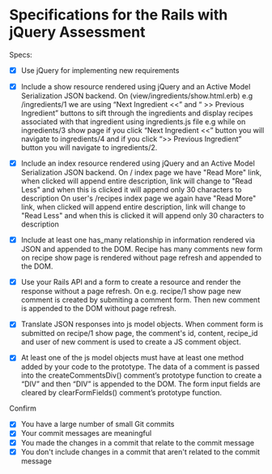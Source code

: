 # Specifications for the Rails with jQuery Assessment

Specs:
- [x] Use jQuery for implementing new requirements

- [X] Include a show resource rendered using jQuery and an Active Model Serialization JSON backend.
  On (view/ingredients/show.html.erb) e.g /ingredients/1 we are using “Next Ingredient <<” and “ >> Previous Ingredient” buttons to sift through the ingredients and display recipes associated with that ingredient using ingredients.js file e.g while on ingredients/3 show page if you click “Next Ingredient <<” button you will navigate to ingredients/4 and if you click “>> Previous Ingredient” button you will navigate to ingredients/2.

- [X] Include an index resource rendered using jQuery and an Active Model Serialization JSON backend.
  On / index page we have "Read More" link, when clicked will append  entire description, link will change to "Read Less" and when this is clicked it will append only 30 characters to description
  On user's /recipes index page we again have "Read More" link, when clicked will append  entire description, link will change to "Read Less" and when this is clicked it will append only 30 characters to description

- [X] Include at least one has_many relationship in information rendered via JSON and appended to the DOM.
  Recipe has many comments new form on recipe show page is rendered without page refresh and appended to the DOM.

- [X] Use your Rails API and a form to create a resource and render the response without a page refresh.
  On e.g. recipe/1 show page new comment is created by submiting a comment form. Then new comment is appended to the DOM without page refresh.

- [X] Translate JSON responses into js model objects.
  When comment form is submitted on recipe/1 show page, the comment's id, content, recipe_id and user of new comment is used to create a JS comment object.

- [X] At least one of the js model objects must have at least one method added by your code to the prototype.
  The data of a comment is passed into the createCommentsDiv() comment’s prototype function to create a “DIV” and then “DIV” is appended to the DOM.
  The form input fields are cleared by clearFormFields() comment’s prototype function.

Confirm
- [X] You have a large number of small Git commits
- [X] Your commit messages are meaningful
- [X] You made the changes in a commit that relate to the commit message
- [X] You don't include changes in a commit that aren't related to the commit message

